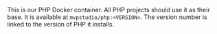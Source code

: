 This is our PHP Docker container. All PHP projects should use it as their base. It is available at
`mvpstudio/php:<VERSION>`.
The version number is linked to the version of PHP it installs.
